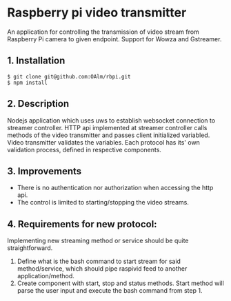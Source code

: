 # Raspberry pi video transmitter

An application for controlling the transmission of video stream from Raspberry Pi camera to given endpoint.
Support for Wowza and Gstreamer.

## 1. Installation

`$ git clone git@github.com:OAlm/rbpi.git`  
`$ npm install`

## 2. Description
 Nodejs application which uses uws to establish websocket connection to streamer controller. HTTP api implemented at 
 streamer controller calls methods of the video transmitter and passes client initialized variabled. Video transmitter 
 validates the variables. Each protocol has its' own validation process, defined in respective components.
  
## 3. Improvements
 - There is no authentication nor authorization when accessing the http api.
 - The control is limited to starting/stopping the video streams.
   
## 4. Requirements for new protocol:
 Implementing new streaming method or service should be quite straightforward.
  1. Define what is the bash command to start stream for said method/service, which should pipe raspivid feed to another 
  application/method.
  2. Create component with start, stop and status methods. Start method will parse the user input and execute the bash 
  command from step 1.
